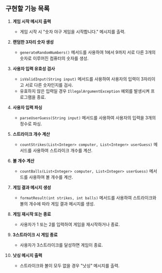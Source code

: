 ## 구현할 기능 목록

1. **게임 시작 메시지 출력**
    - 게임 시작 시 "숫자 야구 게임을 시작합니다." 메시지를 출력.

2. **랜덤한 3자리 숫자 생성**
    - `generateRandomNumbers()` 메서드를 사용하여 1에서 9까지 서로 다른 3개의 숫자로 이루어진 컴퓨터의 숫자를 생성.

3. **사용자 입력 유효성 검사**
    - `isValidInput(String input)` 메서드를 사용하여 사용자의 입력이 3자리이고 서로 다른 숫자인지를 검사.
    - 유효하지 않은 입력일 경우 `IllegalArgumentException` 예외를 발생시켜 프로그램을 종료.

4. **사용자 입력 파싱**
    - `parseUserGuess(String input)` 메서드를 사용하여 사용자의 입력을 3개의 정수로 파싱.

5. **스트라이크 개수 계산**
    - `countStrikes(List<Integer> computer, List<Integer> userGuess)` 메서드를 사용하여 스트라이크 개수를 계산.

6. **볼 개수 계산**
    - `countBalls(List<Integer> computer, List<Integer> userGuess)` 메서드를 사용하여 볼 개수를 계산.

7. **게임 결과 메시지 생성**
    - `formatResult(int strikes, int balls)` 메서드를 사용하여 스트라이크와 볼의 개수에 따라 게임 결과 메시지를 생성.

8. **게임 재시작 또는 종료**
    - 사용자가 1 또는 2를 입력하여 게임을 재시작하거나 종료.

9. **3스트라이크 시 게임 종료**
    - 사용자가 3스트라이크를 달성하면 게임이 종료.

10. **낫싱 메시지 출력**
    - 스트라이크와 볼이 모두 없을 경우 "낫싱" 메시지를 출력.
